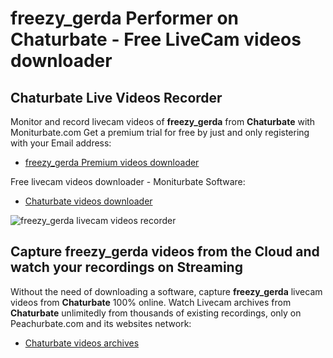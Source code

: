 # freezy_gerda Performer on Chaturbate - Free LiveCam videos downloader

## Chaturbate Live Videos Recorder

Monitor and record livecam videos of **freezy_gerda** from **Chaturbate** with Moniturbate.com
Get a premium trial for free by just and only registering with your Email address:
* [freezy_gerda Premium videos downloader](https://moniturbate.com/request-demo-licence-key.html)

Free livecam videos downloader - Moniturbate Software:
* [Chaturbate videos downloader](https://moniturbate.com/moniturbate-download-software.html)

![freezy_gerda livecam videos recorder](https://peachurnet.com/templates/moniturbate-software.png)


## Capture freezy_gerda videos from the Cloud and watch your recordings on Streaming

Without the need of downloading a software, capture **freezy_gerda** livecam videos from **Chaturbate** 100% online.
Watch Livecam archives from **Chaturbate** unlimitedly from thousands of existing recordings, only on Peachurbate.com and its websites network:
* [Chaturbate videos archives](https://peachurnet.com/)